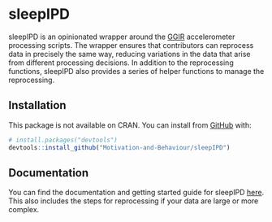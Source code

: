 
<!-- README.md is generated from README.Rmd. Please edit that file -->

# sleepIPD

<!-- badges: start -->

<!-- badges: end -->

sleepIPD is an opinionated wrapper around the
[GGIR](https://CRAN.R-project.org/package=GGIR) accelerometer processing
scripts. The wrapper ensures that contributors can reprocess data in
precisely the same way, reducing variations in the data that arise from
different processing decisions. In addition to the reprocessing
functions, sleepIPD also provides a series of helper functions to manage
the reprocessing.

## Installation

This package is not available on CRAN. You can install from
[GitHub](https://github.com/Motivation-and-Behaviour/sleepIPD) with:

``` r
# install.packages("devtools")
devtools::install_github("Motivation-and-Behaviour/sleepIPD")
```

## Documentation

You can find the documentation and getting started guide for sleepIPD
[here](https://motivation-and-behaviour.github.io/sleepIPD/articles/sleepIPD.html).
This also includes the steps for reprocessing if your data are large or
more complex.
